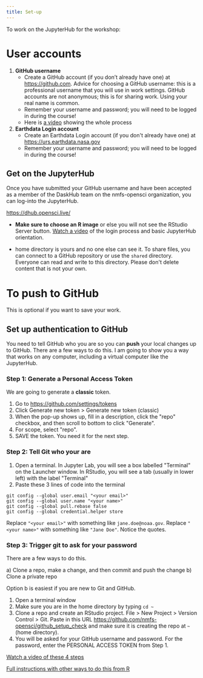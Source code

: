 ```yaml
---
title: Set-up
---
```


To work on the JupyterHub for the workshop:

# User accounts

1. **GitHub username**
    - Create a GitHub account (if you don’t already have one) at <https://github.com>. Advice for choosing a GitHub username: this is a professional username that you will use in work settings. GitHub accounts are not anonymous; this is for sharing work. Using your real name is common.
    - Remember your username and password; you will need to be logged in during the course!
    - Here is [a video](https://www.youtube.com/watch?v=nHXw4mGoqiE) showing the whole process
1. **Earthdata Login account** 
    - Create an Earthdata Login account (if you don't already have one) at <https://urs.earthdata.nasa.gov>
    - Remember your username and password; you will need to be logged in during the course!
    
## Get on the JupyterHub

Once you have submitted your GitHub username and have been accepted as a member of the DaskHub team on the nmfs-opensci organization, you can log-into the JupyterHub.

<https://dhub.opensci.live/>

* **Make sure to choose an R image** or else you will not see the RStudio Server button. [Watch a video](https://youtu.be/o99jZWHqKi8) of the login process and basic JupyterHub orientation.

* home directory is yours and no one else can see it. To share files, you can connect to a GitHub repository or use the `shared` directory. Everyone can read and write to this directory. Please don't delete content that is not your own.

# To push to GitHub

This is optional if you want to save your work.

## Set up authentication to GitHub

You need to tell GitHub who you are so you can **push** your local changes up to GitHub. There are a few ways to do this. I am going to show you a way that works on any computer, including a virtual computer like the JupyterHub.

### Step 1: Generate a Personal Access Token

We are going to generate a **classic** token.

1. Go to https://github.com/settings/tokens
2. Click Generate new token > Generate new token (classic)
3. When the pop-up shows up, fill in a description, click the "repo" checkbox, and then scroll to bottom to click "Generate".
4. For scope, select "repo".
5. SAVE the token. You need it for the next step.

### Step 2: Tell Git who your are

1. Open a terminal. In Jupyter Lab, you will see a box labelled "Terminal" on the Launcher window. In RStudio, you will see a tab (usually in lower left) with the label "Terminal"
2. Paste these 3 lines of code into the terminal
```
git config --global user.email "<your email>"
git config --global user.name "<your name>"
git config --global pull.rebase false
git config --global credential.helper store
```
Replace `"<your email>"` with something like `jane.doe@noaa.gov`. Replace `"<your name>"` with something like `"Jane Doe"`. Notice the quotes.

### Step 3: Trigger git to ask for your password

There are a few ways to do this.

a) Clone a repo, make a change, and then commit and push the change
b) Clone a private repo

Option b is easiest if you are new to Git and GitHub. 

1. Open a terminal window
2. Make sure you are in the home directory by typing `cd ~`
3. Clone a repo and create an RStudio project. File > New Project > Version Control > Git. Paste in this URL https://github.com/nmfs-opensci/github_setup_check and make sure it is creating the repo at `~` (home directory).
4. You will be asked for your GitHub username and password. For the password, enter the PERSONAL ACCESS TOKEN from Step 1.

[Watch a video of these 4 steps](https://youtu.be/wivH2T9FwlA)

[Full instructions with other ways to do this from R](https://rverse-tutorials.github.io/RWorkflow-NWFSC-2022/set-up.html#Git_from_RStudio_Desktop)

